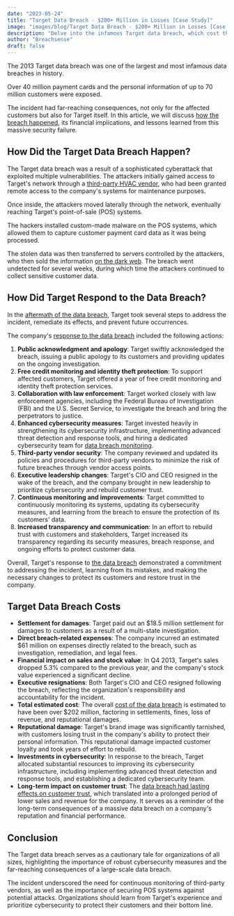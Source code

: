 ```yaml
---
date: "2023-05-24"
title: "Target Data Breach - $200+ Million in Losses [Case Study]"
image: "images/blog/Target Data Breach - $200+ Million in Losses [Case Study].png"
description: "Delve into the infamous Target data breach, which cost the company over $200 million in losses." 
author: "Breachsense"
draft: false
---
```

The 2013 Target data breach was one of the largest and most infamous data breaches in history. 

Over 40 million payment cards and the personal information of up to 70 million customers were exposed. 

The incident had far-reaching consequences, not only for the affected customers but also for Target itself. In this article, we will discuss [how the breach happened](https://www.breachsense.com/blog/data-breach-causes/), its financial implications, and lessons learned from this massive security failure.
## How Did the Target Data Breach Happen?
The Target data breach was a result of a sophisticated cyberattack that exploited multiple vulnerabilities. The attackers initially gained access to Target's network through a [third-party HVAC vendor](https://www.breachsense.com/blog/third-party-data-breach/), who had been granted remote access to the company's systems for maintenance purposes. 

Once inside, the attackers moved laterally through the network, eventually reaching Target's point-of-sale (POS) systems.

The hackers installed custom-made malware on the POS systems, which allowed them to capture customer payment card data as it was being processed. 

The stolen data was then transferred to servers controlled by the attackers, who then sold the information [on the dark web](https://www.breachsense.com/dark-web-monitoring/). The breach went undetected for several weeks, during which time the attackers continued to collect sensitive customer data.
## How Did Target Respond to the Data Breach?
In the [aftermath of the data breach](https://www.breachsense.com/blog/after-a-breach/), Target took several steps to address the incident, remediate its effects, and prevent future occurrences. 

The company's [response to the data breach](https://www.breachsense.com/blog/data-breach-response-plan/) included the following actions:

1. **Public acknowledgment and apology**: Target swiftly acknowledged the breach, issuing a public apology to its customers and providing updates on the ongoing investigation.
2. **Free credit monitoring and identity theft protection**: To support affected customers, Target offered a year of free credit monitoring and identity theft protection services.
3. **Collaboration with law enforcement**: Target worked closely with law enforcement agencies, including the Federal Bureau of Investigation (FBI) and the U.S. Secret Service, to investigate the breach and bring the perpetrators to justice.
4. **Enhanced cybersecurity measures**: Target invested heavily in strengthening its cybersecurity infrastructure, implementing advanced threat detection and response tools, and hiring a dedicated cybersecurity team for [data breach monitoring](https://www.breachsense.com).
5. **Third-party vendor security**: The company reviewed and updated its policies and procedures for third-party vendors to minimize the risk of future breaches through vendor access points.
6. **Executive leadership changes**: Target's CIO and CEO resigned in the wake of the breach, and the company brought in new leadership to prioritize cybersecurity and rebuild customer trust.
7. **Continuous monitoring and improvements**: Target committed to continuously monitoring its systems, updating its cybersecurity measures, and learning from the breach to ensure the protection of its customers' data.
8. **Increased transparency and communication**: In an effort to rebuild trust with customers and stakeholders, Target increased its transparency regarding its security measures, breach response, and ongoing efforts to protect customer data.

Overall, Target's response to [the data breach](https://www.breachsense.com/blog/what-is-a-data-breach/) demonstrated a commitment to addressing the incident, learning from its mistakes, and making the necessary changes to protect its customers and restore trust in the company.
## Target Data Breach Costs
* **Settlement for damages**: Target paid out an $18.5 million settlement for damages to customers as a result of a multi-state investigation.
* **Direct breach-related expenses**: The company incurred an estimated $61 million on expenses directly related to the breach, such as investigation, remediation, and legal fees.
* **Financial impact on sales and stock value**: In Q4 2013, Target's sales dropped 5.3% compared to the previous year, and the company's stock value experienced a significant decline.
* **Executive resignations**: Both Target's CIO and CEO resigned following the breach, reflecting the organization's responsibility and accountability for the incident.
* **Total estimated cost**: The overall [cost of the data breach](https://www.breachsense.com/blog/cost-of-a-data-breach/) is estimated to have been over $202 million, factoring in settlements, fines, loss of revenue, and reputational damages.
* **Reputational damage**: Target's brand image was significantly tarnished, with customers losing trust in the company's ability to protect their personal information. This reputational damage impacted customer loyalty and took years of effort to rebuild.
* **Investments in cybersecurity**: In response to the breach, Target allocated substantial resources to improving its cybersecurity infrastructure, including implementing advanced threat detection and response tools, and establishing a dedicated cybersecurity team.
* **Long-term impact on customer trust**: The [data breach had lasting effects on customer trust](https://www.breachsense.com/blog/data-breach-trust/), which translated into a prolonged period of lower sales and revenue for the company. It serves as a reminder of the long-term consequences of a massive data breach on a company's reputation and financial performance.
## Conclusion
The Target data breach serves as a cautionary tale for organizations of all sizes, highlighting the importance of robust cybersecurity measures and the far-reaching consequences of a large-scale data breach. 

The incident underscored the need for continuous monitoring of third-party vendors, as well as the importance of securing POS systems against potential attacks. Organizations should learn from Target's experience and prioritize cybersecurity to protect their customers and their bottom line.
